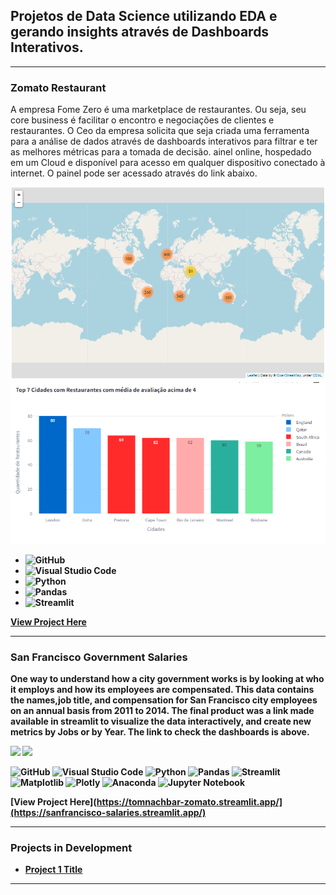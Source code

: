 ## Projetos de Data Science utilizando EDA e gerando insights através de Dashboards Interativos.

---

### Zomato Restaurant
A empresa Fome Zero é uma marketplace de restaurantes. Ou seja, seu core business é facilitar o encontro e negociações de clientes e restaurantes. 
O Ceo da empresa solicita que seja criada uma ferramenta para a análise de dados através de dashboards interativos para filtrar e ter as melhores
métricas para a tomada de decisão. ainel online, hospedado em um Cloud e disponível para acesso em qualquer dispositivo conectado à internet. 
O painel pode ser acessado através do link abaixo.

<img src="images/zomato1.jpeg?raw=true"/>
<b><b>
<img src="images/zomato2.jpeg?raw=true"/>

- ![GitHub](https://img.shields.io/badge/GitHub-181717?style=for-the-badge&logo=github&logoColor=white)
- ![Visual Studio Code](https://img.shields.io/badge/Visual%20Studio%20Code-007ACC?style=for-the-badge&logo=visual-studio-code&logoColor=white)
- ![Python](https://img.shields.io/badge/Python-3776AB?style=for-the-badge&logo=python&logoColor=white)
- ![Pandas](https://img.shields.io/badge/Pandas-150458?style=for-the-badge&logo=pandas&logoColor=white)
- ![Streamlit](https://img.shields.io/badge/Streamlit-FF4B4B?style=for-the-badge&logo=streamlit&logoColor=white)


[View Project Here](https://tomnachbar-zomato.streamlit.app/)
  
---


### San Francisco Government Salaries

One way to understand how a city government works is by looking at who it employs and how its employees are compensated. This data contains the names,job title, and compensation for San Francisco city employees on an annual basis from 2011 to 2014. The final product was a link made available in streamlit to visualize the data interactively, and create new metrics by Jobs or by Year.
The link to check the dashboards is above.

<img src="images/sf1.jpeg?raw=true"/>
<b><b>
<img src="images/sf2.jpeg?raw=true"/>

![GitHub](https://img.shields.io/badge/GitHub-181717?style=for-the-badge&logo=github&logoColor=white)
![Visual Studio Code](https://img.shields.io/badge/Visual%20Studio%20Code-007ACC?style=for-the-badge&logo=visual-studio-code&logoColor=white)
![Python](https://img.shields.io/badge/Python-3776AB?style=for-the-badge&logo=python&logoColor=white)
![Pandas](https://img.shields.io/badge/Pandas-150458?style=for-the-badge&logo=pandas&logoColor=white)
![Streamlit](https://img.shields.io/badge/Streamlit-FF4B4B?style=for-the-badge&logo=streamlit&logoColor=white)
![Matplotlib](https://img.shields.io/badge/Matplotlib-%23ffffff.svg?style=for-the-badge&logo=Matplotlib&logoColor=black)
![Plotly](https://img.shields.io/badge/Plotly-%233F4F75.svg?style=for-the-badge&logo=plotly&logoColor=white)
![Anaconda](https://img.shields.io/badge/Anaconda-%2344A833.svg?style=for-the-badge&logo=anaconda&logoColor=white)
![Jupyter Notebook](https://img.shields.io/badge/jupyter-%23FA0F00.svg?style=for-the-badge&logo=jupyter&logoColor=white)

[View Project Here](https://tomnachbar-zomato.streamlit.app/](https://sanfrancisco-salaries.streamlit.app/)


---

### Projects in Development 

- [Project 1 Title](http://example.com/)


---




